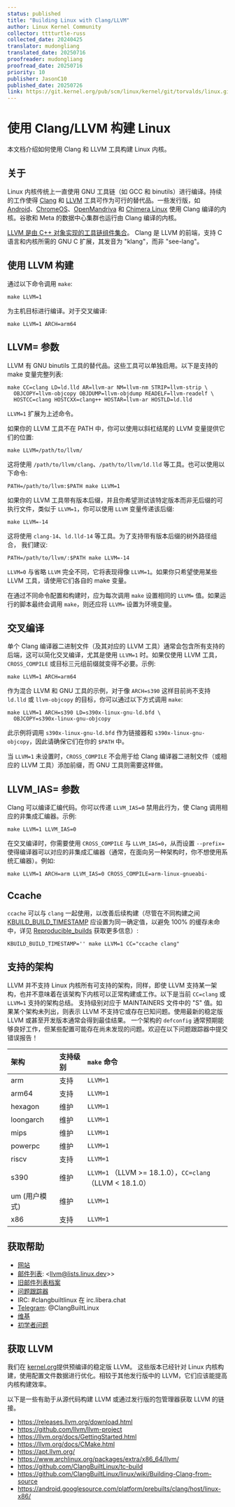 ```yaml
---
status: published
title: "Building Linux with Clang/LLVM"
author: Linux Kernel Community
collector: tttturtle-russ
collected_date: 20240425
translator: mudongliang
translated_date: 20250716
proofreader: mudongliang
proofread_date: 20250716
priority: 10
publisher: JasonC10
published_date: 20250726
link: https://git.kernel.org/pub/scm/linux/kernel/git/torvalds/linux.git/tree/Documentation/kbuild/llvm.rst
---
```

# 使用 Clang/LLVM 构建 Linux

本文档介绍如何使用 Clang 和 LLVM 工具构建 Linux 内核。

## 关于

Linux 内核传统上一直使用 GNU 工具链（如 GCC 和 binutils）进行编译。持续的工作使得 [Clang](https://clang.llvm.org/) 和 [LLVM](https://llvm.org/) 工具可作为可行的替代品。一些发行版，如 [Android](https://www.android.com/)、[ChromeOS](https://www.chromium.org/chromium-os)、[OpenMandriva](https://www.openmandriva.org/) 和 [Chimera Linux](https://chimera-linux.org/) 使用 Clang 编译的内核。谷歌和 Meta 的数据中心集群也运行由 Clang 编译的内核。

[LLVM 是由 C++ 对象实现的工具链组件集合](https://www.aosabook.org/en/llvm.html)。 Clang 是 LLVM 的前端，支持 C 语言和内核所需的 GNU C 扩展，其发音为 \"klang\"，而非 \"see-lang\"。

## 使用 LLVM 构建

通过以下命令调用 `make`:

    make LLVM=1

为主机目标进行编译。对于交叉编译:

    make LLVM=1 ARCH=arm64

## LLVM= 参数

LLVM 有 GNU binutils 工具的替代品。这些工具可以单独启用。以下是支持的 make 变量完整列表:

    make CC=clang LD=ld.lld AR=llvm-ar NM=llvm-nm STRIP=llvm-strip \
      OBJCOPY=llvm-objcopy OBJDUMP=llvm-objdump READELF=llvm-readelf \
      HOSTCC=clang HOSTCXX=clang++ HOSTAR=llvm-ar HOSTLD=ld.lld

`LLVM=1` 扩展为上述命令。

如果你的 LLVM 工具不在 PATH 中，你可以使用以斜杠结尾的 LLVM 变量提供它们的位置:

    make LLVM=/path/to/llvm/

这将使用 `/path/to/llvm/clang`、`/path/to/llvm/ld.lld` 等工具。也可以使用以下命令:

    PATH=/path/to/llvm:$PATH make LLVM=1

如果你的 LLVM 工具带有版本后缀，并且你希望测试该特定版本而非无后缀的可执行文件，类似于 `LLVM=1`，你可以使用 `LLVM` 变量传递该后缀:

    make LLVM=-14

这将使用 `clang-14`、`ld.lld-14` 等工具。为了支持带有版本后缀的树外路径组合， 我们建议:

    PATH=/path/to/llvm/:$PATH make LLVM=-14

`LLVM=0` 与省略 `LLVM` 完全不同，它将表现得像 `LLVM=1`。如果你只希望使用某些 LLVM 工具，请使用它们各自的 make 变量。

在通过不同命令配置和构建时，应为每次调用 `make` 设置相同的 `LLVM=` 值。如果运行的脚本最终会调用 `make`，则还应将 `LLVM=` 设置为环境变量。

## 交叉编译

单个 Clang 编译器二进制文件（及其对应的 LLVM 工具）通常会包含所有支持的后端，这可以简化交叉编译，尤其是使用 `LLVM=1` 时。如果仅使用 LLVM 工具，`CROSS_COMPILE` 或目标三元组前缀就变得不必要。示例:

    make LLVM=1 ARCH=arm64

作为混合 LLVM 和 GNU 工具的示例，对于像 `ARCH=s390` 这样目前尚不支持 `ld.lld` 或 `llvm-objcopy` 的目标，你可以通过以下方式调用 `make`:

    make LLVM=1 ARCH=s390 LD=s390x-linux-gnu-ld.bfd \
      OBJCOPY=s390x-linux-gnu-objcopy

此示例将调用 `s390x-linux-gnu-ld.bfd` 作为链接器和 `s390x-linux-gnu-objcopy`，因此请确保它们在你的 `$PATH` 中。

当 `LLVM=1` 未设置时，`CROSS_COMPILE` 不会用于给 Clang 编译器二进制文件（或相应的 LLVM 工具）添加前缀，而 GNU 工具则需要这样做。

## LLVM_IAS= 参数

Clang 可以编译汇编代码。你可以传递 `LLVM_IAS=0` 禁用此行为，使 Clang 调用相应的非集成汇编器。示例:

    make LLVM=1 LLVM_IAS=0

在交叉编译时，你需要使用 `CROSS_COMPILE` 与 `LLVM_IAS=0`，从而设置 `--prefix=` 使得编译器可以对应的非集成汇编器（通常，在面向另一种架构时，你不想使用系统汇编器）。例如:

    make LLVM=1 ARCH=arm LLVM_IAS=0 CROSS_COMPILE=arm-linux-gnueabi-

## Ccache

`ccache` 可以与 `clang` 一起使用，以改善后续构建（尽管在不同构建之间 [KBUILD_BUILD_TIMESTAMP](kbuild.html#kbuild-build-timestamp) 应设置为同一确定值，以避免 100% 的缓存未命中，详见 [Reproducible_builds](reproducible-builds.html#timestamps) 获取更多信息）:

    KBUILD_BUILD_TIMESTAMP='' make LLVM=1 CC="ccache clang"

## 支持的架构

LLVM 并不支持 Linux 内核所有可支持的架构，同样，即使 LLVM 支持某一架构，也并不意味着在该架构下内核可以正常构建或工作。以下是当前 `CC=clang` 或 `LLVM=1` 支持的架构总结。 支持级别对应于 MAINTAINERS 文件中的 \"S\" 值。如果某个架构未列出，则表示 LLVM 不支持它或存在已知问题。使用最新的稳定版 LLVM 或甚至开发版本通常会得到最佳结果。
一个架构的 `defconfig` 通常预期能够良好工作，但某些配置可能存在尚未发现的问题。欢迎在以下问题跟踪器中提交错误报告！

| 架构 | 支持级别 | `make` 命令 |
| :--- | :--- | :--- |
| arm | 支持 | `LLVM=1` |
| arm64 | 支持 | `LLVM=1` |
| hexagon | 维护 | `LLVM=1` |
| loongarch | 维护 | `LLVM=1` |
| mips | 维护 | `LLVM=1` |
| powerpc | 维护 | `LLVM=1` |
| riscv | 支持 | `LLVM=1` |
| s390 | 维护 | `LLVM=1` （LLVM >= 18.1.0），`CC=clang` （LLVM < 18.1.0） |
| um (用户模式) | 维护 | `LLVM=1` |
| x86 | 支持 | `LLVM=1` |

## 获取帮助

-   [网站](https://clangbuiltlinux.github.io/)
-   [邮件列表](https://lore.kernel.org/llvm/):
    \<llvm@lists.linux.dev>\>
-   [旧邮件列表档案](https://groups.google.com/g/clang-built-linux)
-   [问题跟踪器](https://github.com/ClangBuiltLinux/linux/issues)
-   IRC: #clangbuiltlinux 在 irc.libera.chat
-   [Telegram](https://t.me/ClangBuiltLinux): \@ClangBuiltLinux
-   [维基](https://github.com/ClangBuiltLinux/linux/wiki)
-   [初学者问题](https://github.com/ClangBuiltLinux/linux/issues?q=is%3Aopen+is%3Aissue+label%3A%22good+first+issue%22)

## 获取 LLVM

我们在 [kernel.org](https://kernel.org/pub/tools/llvm/)提供预编译的稳定版 LLVM。 这些版本已经针对 Linux 内核构建，使用配置文件数据进行优化。相较于其他发行版中的 LLVM，它们应该能提高内核构建效率。

以下是一些有助于从源代码构建 LLVM 或通过发行版的包管理器获取 LLVM 的链接。

-   <https://releases.llvm.org/download.html>
-   <https://github.com/llvm/llvm-project>
-   <https://llvm.org/docs/GettingStarted.html>
-   <https://llvm.org/docs/CMake.html>
-   <https://apt.llvm.org/>
-   <https://www.archlinux.org/packages/extra/x86_64/llvm/>
-   <https://github.com/ClangBuiltLinux/tc-build>
-   <https://github.com/ClangBuiltLinux/linux/wiki/Building-Clang-from-source>
-   <https://android.googlesource.com/platform/prebuilts/clang/host/linux-x86/>
